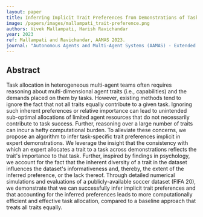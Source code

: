 ```yaml
---
layout: paper
title: Inferring Implicit Trait Preferences from Demonstrations of Task Allocation in Heterogenous Teams
image: /papers/images/mallampati_trait-preference.png
authors: Vivek Mallampati, Harish Ravichandar
year: 2023
ref: Mallampati and Ravichandar, AAMAS 2023.
journal: "Autonomous Agents and Multi-Agent Systems (AAMAS) - Extended Abstract"
---
```


## Abstract

Task allocation in heterogeneous multi-agent teams often requires reasoning about multi-dimensional agent traits (i.e., capabilities) and the demands placed on them by tasks. However, existing methods tend to ignore the fact that not all traits equally contribute to a given task. Ignoring such inherent preferences or relative importance can lead to unintended sub-optimal allocations of limited agent resources that do not necessarily contribute to task success. Further, reasoning over a large number of traits can incur a hefty computational burden. To alleviate these concerns, we propose an algorithm to infer task-specific trait preferences implicit in expert demonstrations. We leverage the insight that the consistency with which an expert allocates a trait to a task across demonstrations reflects the trait's importance to that task. Further, inspired by findings in psychology, we account for the fact that the inherent diversity of a trait in the dataset influences the dataset's informativeness and, thereby, the extent of the inferred preference, or the lack thereof. Through detailed numerical simulations and evaluations of a publicly-available soccer dataset (FIFA 20), we demonstrate that we can successfully infer implicit trait preferences and that accounting for the inferred preferences leads to more computationally efficient and effective task allocation, compared to a baseline approach that treats all traits equally.